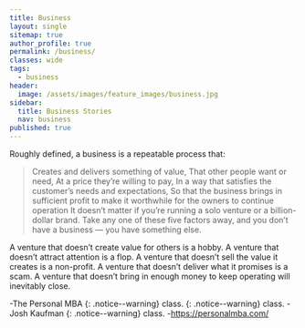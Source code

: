 ```yaml
---
title: Business
layout: single
sitemap: true
author_profile: true
permalink: /business/
classes: wide
tags:
  - business
header:
  image: /assets/images/feature_images/business.jpg
sidebar:
  title: Business Stories
  nav: business
published: true
---
```


Roughly defined, a business is a repeatable process that:

> Creates and delivers something of value,
> That other people want or need,
> At a price they’re willing to pay,
> In a way that satisfies the customer’s needs and expectations,
> So that the business brings in sufficient profit to make it worthwhile for the owners to continue operation
> It doesn’t matter if you’re running a solo venture or a billion-dollar brand. Take any one of these five factors away, and you don’t have a business — you have something else.

A venture that doesn’t create value for others is a hobby.
A venture that doesn’t attract attention is a flop.
A venture that doesn’t sell the value it creates is a non-profit.
A venture that doesn’t deliver what it promises is a scam.
A venture that doesn’t bring in enough money to keep operating will inevitably close.



-The Personal MBA {: .notice--warning} class. 
{: .notice--warning} class. -Josh Kaufman
{: .notice--warning} class. -https://personalmba.com/
